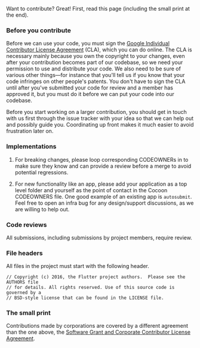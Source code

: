Want to contribute? Great! First, read this page (including the small print at
the end).

### Before you contribute

Before we can use your code, you must sign the
[Google Individual Contributor License Agreement](https://cla.developers.google.com/about/google-individual)
(CLA), which you can do online. The CLA is necessary mainly because you own the
copyright to your changes, even after your contribution becomes part of our
codebase, so we need your permission to use and distribute your code. We also
need to be sure of various other things—for instance that you'll tell us if you
know that your code infringes on other people's patents. You don't have to sign
the CLA until after you've submitted your code for review and a member has
approved it, but you must do it before we can put your code into our codebase.

Before you start working on a larger contribution, you should get in touch with
us first through the issue tracker with your idea so that we can help out and
possibly guide you. Coordinating up front makes it much easier to avoid
frustration later on.

### Implementations

1. For breaking changes, please loop corresponding CODEOWNERs in to make sure they know and can provide a review before a merge to avoid potential regressions.

2. For new functionality like an app, please add your application as a top level folder and yourself as the point of contact in the Cocoon CODEOWNERS file. One good example of an existing app is `autosubmit`. Feel free to open an infra bug for any design/support discussions, as we are willing to help out.

### Code reviews

All submissions, including submissions by project members, require review.

### File headers

All files in the project must start with the following header.

    // Copyright (c) 2016, the Flutter project authors.  Please see the AUTHORS file
    // for details. All rights reserved. Use of this source code is governed by a
    // BSD-style license that can be found in the LICENSE file.

### The small print

Contributions made by corporations are covered by a different agreement than the
one above, the
[Software Grant and Corporate Contributor License Agreement](https://developers.google.com/open-source/cla/corporate).
